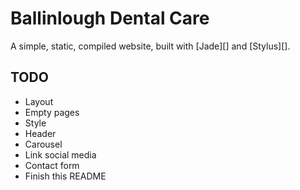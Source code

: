# Ballinlough Dental Care

A simple, static, compiled website, built with [Jade][] and [Stylus][].

## TODO

- Layout
- Empty pages
- Style
- Header
- Carousel
- Link social media
- Contact form
- Finish this README

